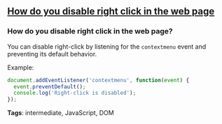 ## [How do you disable right click in the web page](#how-do-you-disable-right-click-in-the-web-page)

### How do you disable right click in the web page?

You can disable right-click by listening for the `contextmenu` event and preventing its default behavior.

Example:

```javascript
document.addEventListener('contextmenu', function(event) {
  event.preventDefault();
  console.log('Right-click is disabled');
});
```

**Tags**: intermediate, JavaScript, DOM


